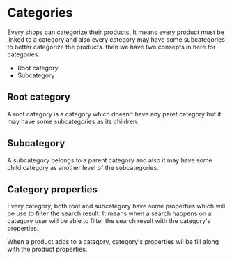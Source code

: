 # Categories

Every shops can categorize their products, It means every product must be linked to a category and also every category may have some subcategories to better categorize the products. then we have two consepts in here for categories:

- Root category 
- Subcategory

## Root category

A root category is a category which doesn't have any paret category but it may have some subcategories as its children.

## Subcategory

A subcategory belongs to a parent category and also it may have some child category as another level of the subcategories.

## Category properties

Every category, both root and subcategory have some properties which will be use to filter the search result. It means when a search happens on a category user will be able to filter the search result with the category's properties.

When a product adds to a category, category's properties wil be fill along with the product properties.

